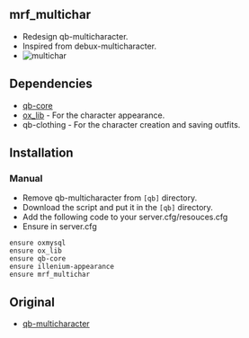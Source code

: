 ## mrf_multichar
* Redesign qb-multicharacter.
* Inspired from debux-multicharacter.
* ![multichar](https://media.discordapp.net/attachments/1003822642379374703/1131542859380695040/multi.png)

## Dependencies
- [qb-core](https://github.com/qbcore-framework/qb-core)
- [ox_lib](https://github.com/overextended/ox_lib) - For the character appearance.
- qb-clothing - For the character creation and saving outfits.

## Installation
### Manual
- Remove qb-multicharacter from `[qb]` directory.
- Download the script and put it in the `[qb]` directory.
- Add the following code to your server.cfg/resouces.cfg
- Ensure in server.cfg

```
ensure oxmysql
ensure ox_lib
ensure qb-core
ensure illenium-appearance
ensure mrf_multichar
```

## Original
- [qb-multicharacter](https://github.com/qbcore-framework/qb-multicharacter)
